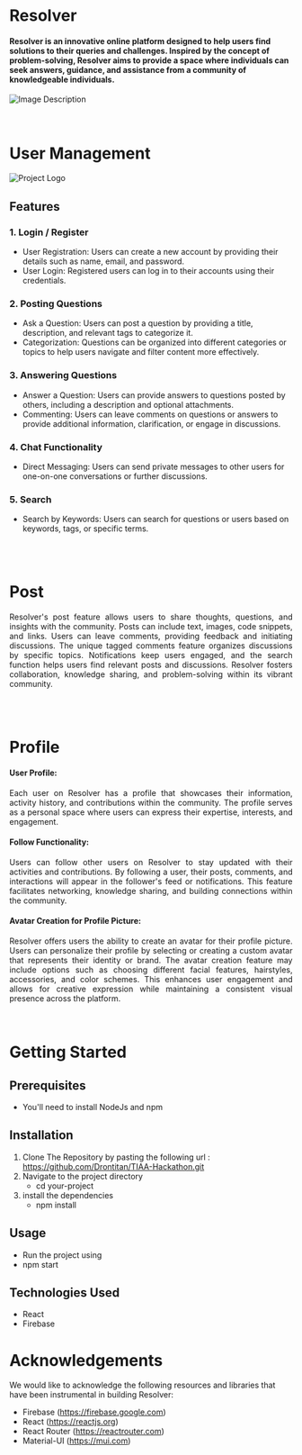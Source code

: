 
# Resolver

####    Resolver is an innovative online platform designed to help users find solutions to their queries and challenges. Inspired by the concept of problem-solving, Resolver aims to provide a space where individuals can seek answers, guidance, and assistance from a community of knowledgeable individuals.

![Image Description](https://drive.google.com/uc?export=view&id=1kw2RR2HAG5d6IN7a7gL6QWS_dNWW5UNg)


<br>

# User Management

![Project Logo](https://drive.google.com/uc?export=view&id=1ifA7ArWJJnzs5YEN4K_RL83CFavlZYA2)

## Features 
### 1. Login / Register
  + User Registration: Users can create a new account by providing their details such as name, email, and password.
  + User Login: Registered users can log in to their accounts using their credentials.
### 2. Posting Questions
+  Ask a Question: Users can post a question by providing a title, description, and relevant tags to categorize it.
+  Categorization: Questions can be organized into different categories or topics to help users navigate and filter content more effectively.
 
### 3. Answering Questions
+ Answer a Question: Users can provide answers to questions posted by others, including a description and optional attachments.
+ Commenting: Users can leave comments on questions or answers to provide additional information, clarification, or engage in discussions.

### 4. Chat Functionality
+ Direct Messaging: Users can send private messages to other users for one-on-one conversations or further discussions.

### 5. Search
+ Search by Keywords: Users can search for questions or users based on keywords, tags, or specific terms.
 
<br>

<br>

# Post 
<p align="justify">
Resolver's post feature allows users to share thoughts, questions, and insights with the community. Posts can include text, images, code snippets, and links. Users can leave comments, providing feedback and initiating discussions. The unique tagged comments feature organizes discussions by specific topics. Notifications keep users engaged, and the search function helps users find relevant posts and discussions. Resolver fosters collaboration, knowledge sharing, and problem-solving within its vibrant community.
  </p>

<br>

<br>


# Profile
#### User Profile:
<p align="justify">
Each user on Resolver has a profile that showcases their information, activity history, and contributions within the community. The profile serves as a personal space where users can express their expertise, interests, and engagement.
</p>

#### Follow Functionality:
<p align="justify">
Users can follow other users on Resolver to stay updated with their activities and contributions. By following a user, their posts, comments, and interactions will appear in the follower's feed or notifications. This feature facilitates networking, knowledge sharing, and building connections within the community.
</p>

#### Avatar Creation for Profile Picture:
<p align="justify">
Resolver offers users the ability to create an avatar for their profile picture. Users can personalize their profile by selecting or creating a custom avatar that represents their identity or brand. The avatar creation feature may include options such as choosing different facial features, hairstyles, accessories, and color schemes. This enhances user engagement and allows for creative expression while maintaining a consistent visual presence across the platform.
 </p>

<br>

# Getting Started

## Prerequisites
+ You'll need to install NodeJs and npm

## Installation
1. Clone The Repository by pasting the following url : https://github.com/Drontitan/TIAA-Hackathon.git
2. Navigate to the project directory
   + cd your-project
3. install the dependencies
   + npm install

## Usage
+ Run the project using
+ npm start

## Technologies Used
+ React
+ Firebase


# Acknowledgements
We would like to acknowledge the following resources and libraries that have been instrumental in building Resolver:

+ Firebase (https://firebase.google.com)
+ React (https://reactjs.org)
+ React Router (https://reactrouter.com)
+ Material-UI (https://mui.com)

